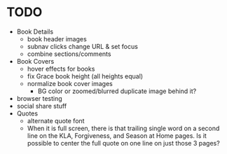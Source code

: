 # TODO

- Book Details
  - book header images
  - subnav clicks change URL & set focus
  - combine sections/comments
- Book Covers
  - hover effects for books
  - fix Grace book height (all heights equal)
  - normalize book cover images
    - BG color or zoomed/blurred duplicate image behind it?
- browser testing
- social share stuff
- Quotes
  - alternate quote font
  - When it is full screen, there is that trailing single word on a second line on the KLA, Forgiveness, and Season at Home pages. Is it possible to center the full quote on one line on just those 3 pages?
